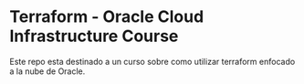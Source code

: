 # Terraform - Oracle Cloud Infrastructure Course


Este repo esta destinado a un curso sobre como utilizar terraform enfocado a la nube de Oracle.

